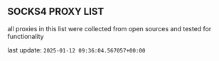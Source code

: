 ## SOCKS4 PROXY LIST

all proxies in this list were collected from open sources and tested for functionality

last update: `2025-01-12 09:36:04.567057+00:00`